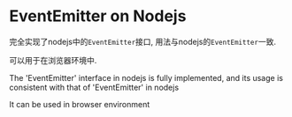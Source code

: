 # EventEmitter on Nodejs
完全实现了nodejs中的`EventEmitter`接口, 用法与nodejs的`EventEmitter`一致.

可以用于在浏览器环境中.

The 'EventEmitter' interface in nodejs is fully implemented, and its usage is consistent with that of 'EventEmitter' in nodejs

It can be used in browser environment